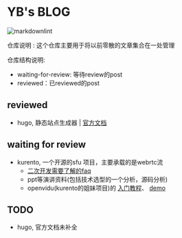 # YB's BLOG

![markdownlint](https://github.com/fight100year/yb-post/workflows/markdownlint-lint/badge.svg)

仓库说明 : 这个仓库主要用于将以前零散的文章集合在一处管理

仓库结构说明:

- waiting-for-review: 等待review的post
- reviewed：已reviewed的post

## reviewed

- hugo, 静态站点生成器 | [官方文档](/reviewed/hugo-office-doc.md)

## waiting for review

- kurento, 一个开源的sfu 项目，主要承载的是webrtc流
  - [二次开发需要了解的faq](/waiting-for-review/kurento-faq.md)
  - ppt等演讲资料(包括技术选型的一个分析，源码分析)
  - openvidu(kurento的姐妹项目)的
[入门教程](/waiting-for-review/kurento-openvidu-office-doc-tutorials.md)、
[demo](/waiting-for-review/kurento-openvidu-office-doc-demo.md)

## TODO

- hugo, 官方文档未补全
